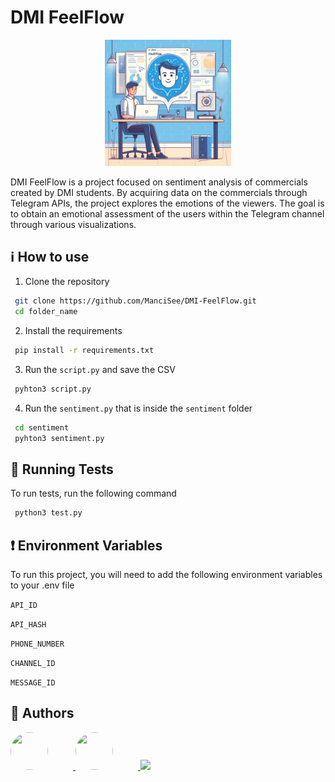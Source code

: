 # DMI FeelFlow
<p align="center">
  <img src="./images/feelflow.jpeg" style="width:40%; height:40%;">
</p>

DMI FeelFlow is a project focused on sentiment analysis of commercials created by DMI students.
By acquiring data on the commercials through Telegram APIs, the project explores the emotions of the viewers.
The goal is to obtain an emotional assessment of the users within the Telegram channel through various visualizations.

## ℹ️ How to use
1. Clone the repository
```bash
 git clone https://github.com/ManciSee/DMI-FeelFlow.git
 cd folder_name
```
2. Install the requirements
```bash
 pip install -r requirements.txt
```
3. Run the ```script.py``` and save the CSV
```bash
 pyhton3 script.py
```
4. Run the ```sentiment.py``` that is inside the ```sentiment``` folder
```bash
 cd sentiment
 pyhton3 sentiment.py
```

## 🔎 Running Tests

To run tests, run the following command

```bash
 python3 test.py
```

## ❗️ Environment Variables

To run this project, you will need to add the following environment variables to your .env file

`API_ID`

`API_HASH`

`PHONE_NUMBER`

`CHANNEL_ID`

`MESSAGE_ID`

## 👥 Authors
<a href="https://github.com/ManciSee">
  <img src="https://avatars.githubusercontent.com/u/80248296?v=4" style="width:60px; height:60px; border-radius: 50%; margin-right: 40px;">
</a>
<a href="https://github.com/pyMelo">
  <img src="https://avatars.githubusercontent.com/u/83662708?v=4" style="width:60px; height:60px; border-radius: 50%; margin-right: 40px;">
</a>

<a href="https://github.com/enrysorb">
  <img src="https://avatars.githubusercontent.com/u/71724073?v=4" style=width:60px; height:60px; border-radius: 50%;">
</a>


